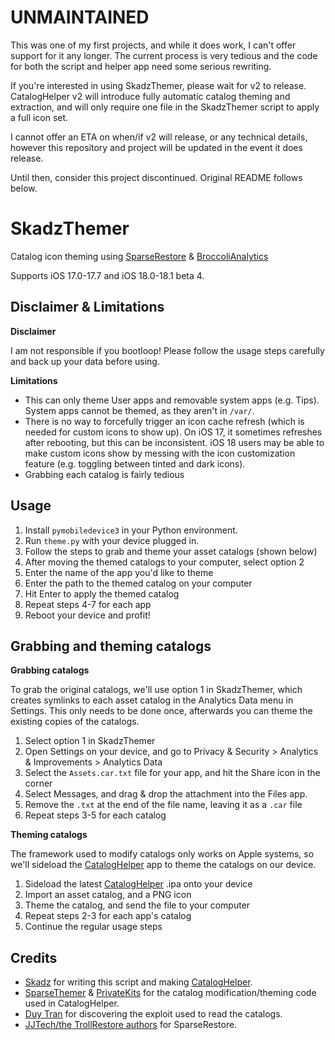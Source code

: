 # UNMAINTAINED
This was one of my first projects, and while it does work, I can't offer support for it any longer. The current process is very tedious and the code for both the script and helper app need some serious rewriting.

If you're interested in using SkadzThemer, please wait for v2 to release.
CatalogHelper v2 will introduce fully automatic catalog theming and extraction, and will only require one file in the SkadzThemer script to apply a full icon set.

I cannot offer an ETA on when/if v2 will release, or any technical details, however this repository and project will be updated in the event it does release.

Until then, consider this project discontinued. Original README follows below.

# SkadzThemer
Catalog icon theming using [SparseRestore](https://github.com/JJTech0130/TrollRestore/tree/main/sparserestore) & [BroccoliAnalytics](https://github.com/jailbreakdotparty/BroccoliAnalytics)

Supports iOS 17.0-17.7 and iOS 18.0-18.1 beta 4.

## Disclaimer & Limitations
**Disclaimer**

I am not responsible if you bootloop! Please follow the usage steps carefully and back up your data before using.

**Limitations**

- This can only theme User apps and removable system apps (e.g. Tips). System apps cannot be themed, as they aren't in `/var/`.
- There is no way to forcefully trigger an icon cache refresh (which is needed for custom icons to show up). On iOS 17, it sometimes refreshes after rebooting, but this can be inconsistent. iOS 18 users may be able to make custom icons show by messing with the icon customization feature (e.g. toggling between tinted and dark icons).
- Grabbing each catalog is fairly tedious

## Usage
1. Install `pymobiledevice3` in your Python environment.
2. Run `theme.py` with your device plugged in.
3. Follow the steps to grab and theme your asset catalogs (shown below)
4. After moving the themed catalogs to your computer, select option 2
5. Enter the name of the app you'd like to theme
6. Enter the path to the themed catalog on your computer
7. Hit Enter to apply the themed catalog
8. Repeat steps 4-7 for each app
9. Reboot your device and profit!

## Grabbing and theming catalogs
**Grabbing catalogs**

To grab the original catalogs, we'll use option 1 in SkadzThemer, which creates symlinks to each asset catalog in the Analytics Data menu in Settings.
This only needs to be done once, afterwards you can theme the existing copies of the catalogs.

1. Select option 1 in SkadzThemer
2. Open Settings on your device, and go to Privacy & Security > Analytics & Improvements > Analytics Data
3. Select the `Assets.car.txt` file for your app, and hit the Share icon in the corner
4. Select Messages, and drag & drop the attachment into the Files app.
5. Remove the `.txt` at the end of the file name, leaving it as a `.car` file
6. Repeat steps 3-5 for each catalog

**Theming catalogs**

The framework used to modify catalogs only works on Apple systems, so we'll sideload the [CatalogHelper](https://github.com/skadz108/CatalogHelper) app to theme the catalogs on our device.

1. Sideload the latest [CatalogHelper](https://github.com/skadz108/CatalogHelper/releases/latest) .ipa onto your device
2. Import an asset catalog, and a PNG icon
3. Theme the catalog, and send the file to your computer
4. Repeat steps 2-3 for each app's catalog
5. Continue the regular usage steps

## Credits
- [Skadz](https://github.com/skadz108) for writing this script and making [CatalogHelper](https://github.com/skadz108/CatalogHelper).
- [SparseThemer](https://github.com/haxi0/SparseThemer) & [PrivateKits](https://github.com/NSAntoine/PrivateKits/tree/haxi-test) for the catalog modification/theming code used in CatalogHelper.
- [Duy Tran](https://github.com/khanhduytran0) for discovering the exploit used to read the catalogs.
- [JJTech/the TrollRestore authors](https://github.com/JJTech0130/TrollRestore) for SparseRestore.
